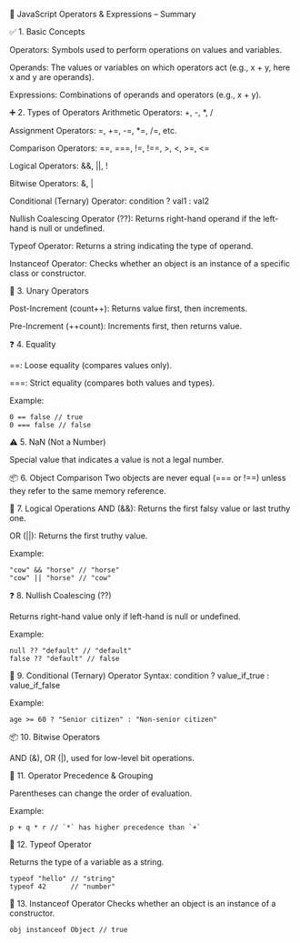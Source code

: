 🧠 JavaScript Operators & Expressions – Summary

✅ 1. Basic Concepts

Operators: Symbols used to perform operations on values and variables.

Operands: The values or variables on which operators act (e.g., x + y, here x and y are operands).

Expressions: Combinations of operands and operators (e.g., x + y).

➕ 2. Types of Operators
Arithmetic Operators: +, -, *, /

Assignment Operators: =, +=, -=, *=, /=, etc.

Comparison Operators: ==, ===, !=, !==, >, <, >=, <=

Logical Operators: &&, ||, !

Bitwise Operators: &, |

Conditional (Ternary) Operator: condition ? val1 : val2

Nullish Coalescing Operator (??): Returns right-hand operand if the left-hand is null or undefined.

Typeof Operator: Returns a string indicating the type of operand.

Instanceof Operator: Checks whether an object is an instance of a specific class or constructor.

🔄 3. Unary Operators

Post-Increment (count++): Returns value first, then increments.

Pre-Increment (++count): Increments first, then returns value.

❓ 4. Equality

==: Loose equality (compares values only).

===: Strict equality (compares both values and types).

Example:
```
0 == false // true
0 === false // false
```
⚠️ 5. NaN (Not a Number)

Special value that indicates a value is not a legal number.

📦 6. Object Comparison
Two objects are never equal (=== or !==) unless they refer to the same memory reference.

🔗 7. Logical Operations
AND (&&): Returns the first falsy value or last truthy one.

OR (||): Returns the first truthy value.

Example:
```
"cow" && "horse" // "horse"
"cow" || "horse" // "cow"
```
❓ 8. Nullish Coalescing (??)

Returns right-hand value only if left-hand is null or undefined.

Example:
```
null ?? "default" // "default"
false ?? "default" // false
```
🔁 9. Conditional (Ternary) Operator
Syntax: condition ? value_if_true : value_if_false

Example:
```
age >= 60 ? "Senior citizen" : "Non-senior citizen"
```
📦 10. Bitwise Operators

AND (&), OR (|), used for low-level bit operations.

🧮 11. Operator Precedence & Grouping

Parentheses can change the order of evaluation.

Example:
```
p + q * r // `*` has higher precedence than `+`
```
📌 12. Typeof Operator

Returns the type of a variable as a string.
```
typeof "hello" // "string"
typeof 42      // "number"
```
📌 13. Instanceof Operator
Checks whether an object is an instance of a constructor.
```
obj instanceof Object // true
```
